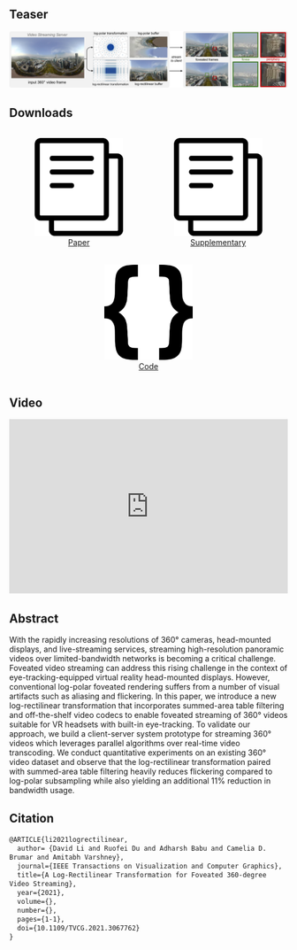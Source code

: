 <!-- <div style="display: flex; flex-direction: row">
<a href="https://davidl.me" style="margin-left:1rem; flex-grow: 1;">David Li</a>
<a href="https://duruofei.com" style="margin-left:1rem; flex-grow: 1;">Ruofei Du</a>
<a href="https://github.com/adharsh" style="margin-left:1rem; flex-grow: 1;">Adharsh Babu</a>
<a href="https://kamibrumi.github.io/" style="margin-left:1rem; flex-grow: 1;">Camelia Brumar</a>
<a href="http://www.cs.umd.edu/~varshney/" style="margin-left:1rem; flex-grow: 1;">Amitabh Varshney</a>
</div> -->
## Teaser
<img src="resources/teaser.png">

## Downloads

<div style="display: flex; text-align:center; flex-direction: row; flex-wrap: wrap;">
<div style="margin:1rem; flex-grow: 1;"><a href="https://research.google/pubs/pub49851.pdf"><img style="max-width:10rem;" src="resources/text-documents.png"><br><label>Paper</label></a><br></div>
<div style="margin:1rem; flex-grow: 1;"><a href="resources/VR2021_LogRectilinear_Supplementary.pdf"><img style="max-width:10rem;" src="resources/text-documents.png"><br>Supplementary</a></div>
<div style="margin:1rem; flex-grow: 1;"><a href="https://github.com/AugmentariumLab/foveated-360-video"><img style="max-width:10rem;" src="resources/brackets-coding.png"><br>Code</a></div>
</div>

## Video
<iframe width="560" height="315" src="https://www.youtube.com/embed/AjSuUTvQnFg" frameborder="0" allow="accelerometer; autoplay; clipboard-write; encrypted-media; gyroscope; picture-in-picture" allowfullscreen style="max-width: 100%; position: relative; left: 50%; transform: translateX(-50%);"></iframe>

## Abstract
With the rapidly increasing resolutions of 360° cameras, head-mounted displays, and live-streaming services, streaming high-resolution panoramic videos over limited-bandwidth networks is becoming a critical challenge. Foveated video streaming can address this rising challenge in the context of eye-tracking-equipped virtual reality head-mounted displays. However, conventional log-polar foveated rendering suffers from a number of visual artifacts such as aliasing and flickering. In this paper, we introduce a new log-rectilinear transformation that incorporates summed-area table filtering and off-the-shelf video codecs to enable foveated streaming of 360° videos suitable for VR headsets with built-in eye-tracking. To validate our approach, we build a client-server system prototype for streaming 360° videos which leverages parallel algorithms over real-time video transcoding. We conduct quantitative experiments on an existing 360° video dataset and observe that the log-rectilinear transformation paired with summed-area table filtering heavily reduces flickering compared to log-polar subsampling while also yielding an additional 11% reduction in bandwidth usage.


## Citation
```
@ARTICLE{li2021logrectilinear,
  author= {David Li and Ruofei Du and Adharsh Babu and Camelia D. Brumar and Amitabh Varshney},
  journal={IEEE Transactions on Visualization and Computer Graphics},
  title={A Log-Rectilinear Transformation for Foveated 360-degree Video Streaming},
  year={2021},
  volume={},
  number={},
  pages={1-1},
  doi={10.1109/TVCG.2021.3067762}
}
```
